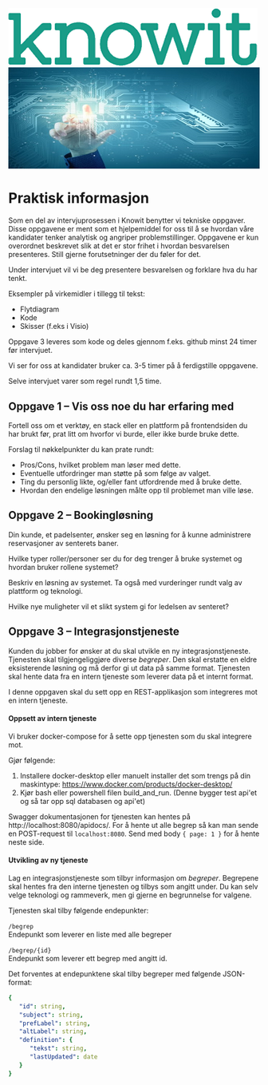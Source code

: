 ![Knowit.png](../Knowit.png)
![Technology.png](../Technology.png)

# Praktisk informasjon

Som en del av intervjuprosessen i Knowit benytter vi tekniske oppgaver. Disse oppgavene er ment som et hjelpemiddel for oss til å se hvordan våre kandidater tenker analytisk og angriper problemstillinger. Oppgavene er kun overordnet beskrevet slik at det er stor frihet i hvordan besvarelsen presenteres. Still gjerne forutsetninger der du føler for det.

Under intervjuet vil vi be deg presentere besvarelsen og forklare hva du har tenkt.

Eksempler på virkemidler i tillegg til tekst:

-   Flytdiagram
-   Kode
-   Skisser (f.eks i Visio)

Oppgave 3 leveres som kode og deles gjennom f.eks. github minst 24 timer før intervjuet.

Vi ser for oss at kandidater bruker ca. 3-5 timer på å ferdigstille oppgavene.

Selve intervjuet varer som regel rundt 1,5 time.

## Oppgave 1 – Vis oss noe du har erfaring med

Fortell oss om et verktøy, en stack eller en plattform på frontendsiden du har brukt før, prat litt om hvorfor vi burde, eller ikke burde bruke dette.

Forslag til nøkkelpunkter du kan prate rundt:

-   Pros/Cons, hvilket problem man løser med dette.
-   Eventuelle utfordringer man støtte på som følge av valget.
-   Ting du personlig likte, og/eller fant utfordrende med å bruke dette.
-   Hvordan den endelige løsningen målte opp til problemet man ville løse.

## Oppgave 2 – Bookingløsning

Din kunde, et padelsenter, ønsker seg en løsning for å kunne administrere reservasjoner av senterets baner.

Hvilke typer roller/personer ser du for deg trenger å bruke systemet og hvordan bruker rollene systemet?

Beskriv en løsning av systemet. Ta også med vurderinger rundt valg av plattform og teknologi.

Hvilke nye muligheter vil et slikt system gi for ledelsen av senteret?

## Oppgave 3 – Integrasjonstjeneste

Kunden du jobber for ønsker at du skal utvikle en ny integrasjonstjeneste. Tjenesten skal tilgjengeliggjøre diverse _begreper_. Den skal erstatte en eldre eksisterende løsning og må derfor gi ut data på samme format. Tjenesten skal hente data fra en intern tjeneste som leverer data på et internt format.

I denne oppgaven skal du sett opp en REST-applikasjon som integreres mot en intern tjeneste.


#### Oppsett av intern tjeneste
Vi bruker docker-compose for å sette opp tjenesten som du skal integrere mot.

Gjør følgende:

1. Installere docker-desktop eller manuelt installer det som trengs på din maskintype:
   https://www.docker.com/products/docker-desktop/
2. Kjør bash eller powershell filen build_and_run.
   (Denne bygger test api'et og så tar opp sql databasen og api'et)

Swagger dokumentasjonen for tjenesten kan hentes på http://localhost:8080/apidocs/.
For å hente ut alle begrep så kan man sende en POST-request til `localhost:8080`. Send med body `{ page: 1 }` for å hente neste side.

#### Utvikling av ny tjeneste

Lag en integrasjonstjeneste som tilbyr informasjon om _begreper_. Begrepene skal hentes fra den interne tjenesten og tilbys som angitt under.
Du kan selv velge teknologi og rammeverk, men gi gjerne en begrunnelse for valgene.

Tjenesten skal tilby følgende endepunkter:

`/begrep`  
Endepunkt som leverer en liste med alle begreper

`/begrep/{id}`  
Endepunkt som leverer ett begrep med angitt id.

Det forventes at endepunktene skal tilby begreper med følgende JSON-format:
```yaml
{
   "id": string,
   "subject": string,
   "prefLabel": string,
   "altLabel": string,
   "definition": { 
      "tekst": string,
      "lastUpdated": date 
   }
}
```
